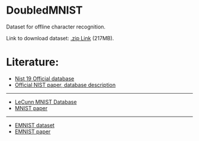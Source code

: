 # DoubledMNIST
Dataset for offline character recognition.

Link to download dataset: [.zip Link](https://drive.google.com/open?id=1LGcnj_bMFqRIwc89D0USb9PANuNdkgAf) (217MB).

# Literature:
*   [Nist 19 Official database](https://www.nist.gov/srd/nist-special-database-19)
*   [Official NIST paper, database description](https://s3.amazonaws.com/nist-srd/SD19/sd19_users_guide_edition_2.pdf)

---


*   [LeCunn MNIST Database](http://yann.lecun.com/exdb/mnist/)
*  [MNIST paper](http://vision.stanford.edu/cs598_spring07/papers/Lecun98.pdf)

---


*   [EMNIST dataset](https://www.nist.gov/itl/iad/image-group/emnist-dataset)
*   [EMNIST paper](https://arxiv.org/pdf/1702.05373v1.pdf)


